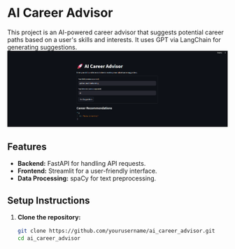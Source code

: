 # AI Career Advisor

This project is an AI-powered career advisor that suggests potential career paths based on a user's skills and interests. It uses GPT via LangChain for generating suggestions.
![App Screenshot](https://github.com/ShankarCS065/PregnancyVitalTracker/blob/main/app/src/main/res/drawable/aib.png)

## Features

- **Backend:** FastAPI for handling API requests.
- **Frontend:** Streamlit for a user-friendly interface.
- **Data Processing:** spaCy for text preprocessing.

## Setup Instructions

1. **Clone the repository:**

   ```bash
   git clone https://github.com/yourusername/ai_career_advisor.git
   cd ai_career_advisor
